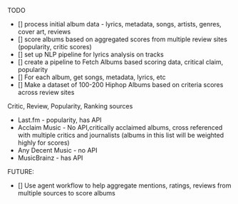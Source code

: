 TODO
- [] process initial album data - lyrics, metadata, songs, artists, genres, cover art, reviews
- [] score albums based on aggregated scores from multiple review sites (popularity, critic scores)
- [] set up NLP pipeline for lyrics analysis on tracks
- [] create a pipeline to Fetch Albums based scoring data, critical claim, popularity
- [] For each album, get songs, metadata, lyrics, etc
- [] Make a dataset of 100-200 Hiphop Albums based on criteria scores across review sites

Critic, Review, Popularity, Ranking sources
- Last.fm - popularity, has API
- Acclaim Music - No API,critically acclaimed albums, cross referenced with multiple critics and journalists (albums in this list will be weighted highly for scores)
- Any Decent Music - no API
- MusicBrainz - has API

FUTURE:
- [] Use agent workflow to help aggregate mentions, ratings, reviews from multiple sources to score albums
